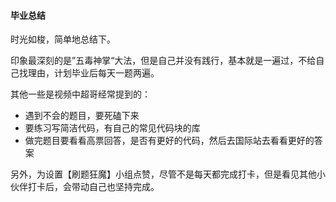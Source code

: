 #### 毕业总结
时光如梭，简单地总结下。   

印象最深刻的是”五毒神掌“大法，但是自己并没有践行，基本就是一遍过，不给自己找理由，计划毕业后每天一题两遍。  

其他一些是视频中超哥经常提到的：  
- 遇到不会的题目，要死磕下来
- 要练习写简洁代码，有自己的常见代码块的库
- 做完题目要看看高票回答，是否有更好的代码，然后去国际站去看看更好的答案

另外，为设置【刷题狂魔】小组点赞，尽管不是每天都完成打卡，但是看见其他小伙伴打卡后，会带动自己也坚持完成。  


